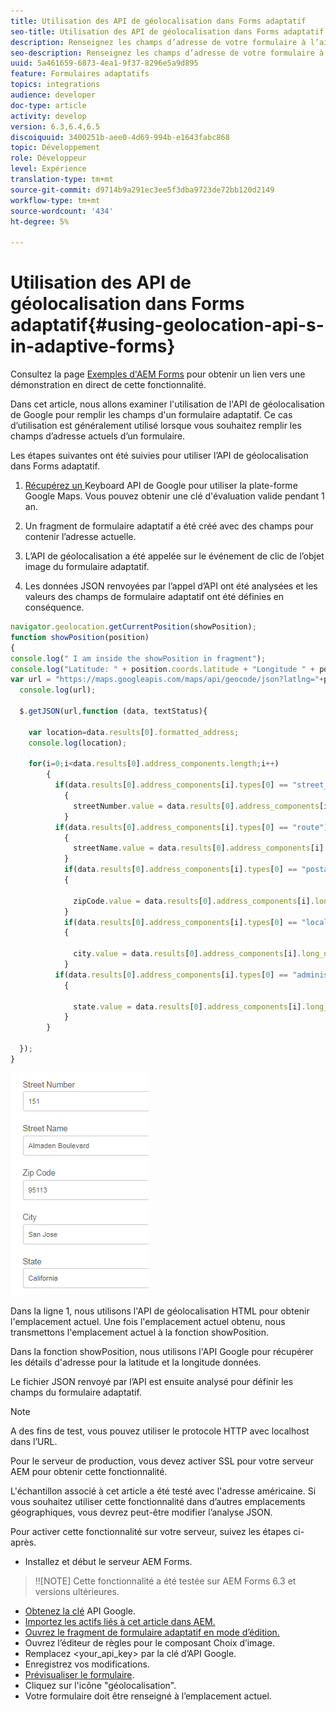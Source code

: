 ```yaml
---
title: Utilisation des API de géolocalisation dans Forms adaptatif
seo-title: Utilisation des API de géolocalisation dans Forms adaptatif
description: Renseignez les champs d’adresse de votre formulaire à l’aide de l’api de géolocalisation.
seo-description: Renseignez les champs d’adresse de votre formulaire à l’aide de l’api de géolocalisation.
uuid: 5a461659-6873-4ea1-9f37-8296e5a9d895
feature: Formulaires adaptatifs
topics: integrations
audience: developer
doc-type: article
activity: develop
version: 6.3,6.4,6.5
discoiquuid: 3400251b-aee0-4d69-994b-e1643fabc868
topic: Développement
role: Développeur
level: Expérience
translation-type: tm+mt
source-git-commit: d9714b9a291ec3ee5f3dba9723de72bb120d2149
workflow-type: tm+mt
source-wordcount: '434'
ht-degree: 5%

---
```



# Utilisation des API de géolocalisation dans Forms adaptatif{#using-geolocation-api-s-in-adaptive-forms}

Consultez la page [Exemples d&#39;AEM Forms](https://forms.enablementadobe.com/content/samples/samples.html?query=0) pour obtenir un lien vers une démonstration en direct de cette fonctionnalité.

Dans cet article, nous allons examiner l&#39;utilisation de l&#39;API de géolocalisation de Google pour remplir les champs d&#39;un formulaire adaptatif. Ce cas d’utilisation est généralement utilisé lorsque vous souhaitez remplir les champs d’adresse actuels d’un formulaire.

Les étapes suivantes ont été suivies pour utiliser l’API de géolocalisation dans Forms adaptatif.

1. [Récupérez un ](https://developers.google.com/maps/documentation/javascript/get-api-key) Keyboard API de Google pour utiliser la plate-forme Google Maps. Vous pouvez obtenir une clé d&#39;évaluation valide pendant 1 an.

1. Un fragment de formulaire adaptatif a été créé avec des champs pour contenir l’adresse actuelle.

1. L’API de géolocalisation a été appelée sur le événement de clic de l’objet image du formulaire adaptatif.

1. Les données JSON renvoyées par l’appel d’API ont été analysées et les valeurs des champs de formulaire adaptatif ont été définies en conséquence.

```javascript
navigator.geolocation.getCurrentPosition(showPosition);
function showPosition(position) 
{
console.log(" I am inside the showPosition in fragment");
console.log("Latitude: " + position.coords.latitude + "Longitude " + position.coords.longitude);
var url = "https://maps.googleapis.com/maps/api/geocode/json?latlng="+position.coords.latitude+","+position.coords.longitude+"&key=<your_api_key>";
  console.log(url);
  
  $.getJSON(url,function (data, textStatus){
    
    var location=data.results[0].formatted_address;
    console.log(location);
    
    for(i=0;i<data.results[0].address_components.length;i++)
        {
          if(data.results[0].address_components[i].types[0] == "street_number")
            {
              streetNumber.value = data.results[0].address_components[i].long_name;
            }
          if(data.results[0].address_components[i].types[0] == "route")
            {
              streetName.value = data.results[0].address_components[i].long_name;
            }
            if(data.results[0].address_components[i].types[0] == "postal_code")
            {
              
              zipCode.value = data.results[0].address_components[i].long_name;
            }
            if(data.results[0].address_components[i].types[0] == "locality")
            {
              
              city.value = data.results[0].address_components[i].long_name;
            }
          if(data.results[0].address_components[i].types[0] == "administrative_area_level_1")
            {
              
              state.value = data.results[0].address_components[i].long_name;
            }
        }
    
  });
}
```

![Champs renseignés avec l’api de géolocalisation](assets/capture-4.gif)

Dans la ligne 1, nous utilisons l&#39;API de géolocalisation HTML pour obtenir l&#39;emplacement actuel. Une fois l&#39;emplacement actuel obtenu, nous transmettons l&#39;emplacement actuel à la fonction showPosition.

Dans la fonction showPosition, nous utilisons l&#39;API Google pour récupérer les détails d&#39;adresse pour la latitude et la longitude données.

Le fichier JSON renvoyé par l’API est ensuite analysé pour définir les champs du formulaire adaptatif.

>[!NOTE]
>
>A des fins de test, vous pouvez utiliser le protocole HTTP avec localhost dans l’URL.
>
>Pour le serveur de production, vous devez activer SSL pour votre serveur AEM pour obtenir cette fonctionnalité.
>
>L&#39;échantillon associé à cet article a été testé avec l&#39;adresse américaine. Si vous souhaitez utiliser cette fonctionnalité dans d’autres emplacements géographiques, vous devrez peut-être modifier l’analyse JSON.

Pour activer cette fonctionnalité sur votre serveur, suivez les étapes ci-après.

* Installez et début le serveur AEM Forms.

>!![NOTE] Cette fonctionnalité a été testée sur AEM Forms 6.3 et versions ultérieures.
* [Obtenez la clé](https://developers.google.com/maps/documentation/javascript/get-api-key) API Google.
* [Importez les actifs liés à cet article dans AEM.](assets/geolocationapi.zip)
* [Ouvrez le fragment de formulaire adaptatif en mode d’édition.](http://localhost:4502/editor.html/content/forms/af/currentaddressfragment.html)
* Ouvrez l’éditeur de règles pour le composant Choix d’image.
* Remplacez &lt;your_api_key> par la clé d’API Google.
* Enregistrez vos modifications.
* [Prévisualiser le formulaire](http://localhost:4502/content/dam/formsanddocuments/currentaddressfragment/jcr:content?wcmmode=disabled).
* Cliquez sur l&#39;icône &quot;géolocalisation&quot;.
* Votre formulaire doit être renseigné à l’emplacement actuel.

